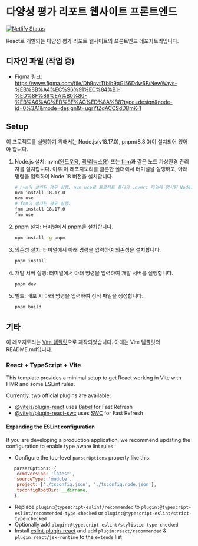 # 다양성 평가 리포트 웹사이트 프론트엔드

[![Netlify Status](https://api.netlify.com/api/v1/badges/af408c4b-acff-491f-93a8-b49a7b4dd33b/deploy-status)](https://app.netlify.com/sites/newways-tech4impact-diversity/deploys)

React로 개발되는 다양성 평가 리포트 웹사이트의 프론트엔드 레포지토리입니다.

## 디자인 파일 (작업 중)

- Figma 링크: https://www.figma.com/file/Dh9nytTfbib9qGI56Ddw6F/NewWays-%EB%8B%A4%EC%96%91%EC%84%B1-%ED%8F%89%EA%B0%80-%EB%A6%AC%ED%8F%AC%ED%8A%B8?type=design&node-id=0%3A1&mode=design&t=ugrYtZqACCSdDBmK-1

## Setup

이 프로젝트를 실행하기 위해서는 Node.js(v18.17.0), pnpm(8.8.0)이 설치되어 있어야 합니다.

1.  Node.js 설치: nvm([윈도우용](https://github.com/coreybutler/nvm-windows), [맥/리눅스용](https://github.com/nvm-sh/nvm)) 또는 [fnm](https://github.com/Schniz/fnm)과 같은 노드 가상환경 관리자를 설치합니다. 이후 이 레포지토리를 클론한 폴더에서 터미널을 실행하고, 아래 명령을 입력하여 Node 18 버전을 설치합니다.
    ```bash
    # nvm이 설치된 경우 실행. nvm use로 프로젝트 폴더의 .nvmrc 파일에 명시된 Node.js 버전을 사용합니다.
    nvm install 18.17.0
    nvm use
    # fnm이 설치된 경우 실행.
    fnm install 18.17.0
    fnm use
    ```
2.  pnpm 설치: 터미널에서 pnpm을 설치합니다.
    ```bash
    npm install -g pnpm
    ```
3.  의존성 설치: 터미널에서 아래 명령을 입력하여 의존성을 설치합니다.
    ```bash
    pnpm install
    ```
4.  개발 서버 실행: 터미널에서 아래 명령을 입력하여 개발 서버를 실행합니다.
    ```bash
    pnpm dev
    ```
5.  빌드: 배포 시 아래 명령을 입력하여 정적 파일을 생성합니다.
    ```bash
    pnpm build
    ```

## 기타

이 레포지토리는 [Vite 템플릿](https://ko.vitejs.dev/guide/#scaffolding-your-first-vite-project)으로 제작되었습니다. 아래는 Vite 템플릿의 README.md입니다.

### React + TypeScript + Vite

This template provides a minimal setup to get React working in Vite with HMR and some ESLint rules.

Currently, two official plugins are available:

- [@vitejs/plugin-react](https://github.com/vitejs/vite-plugin-react/blob/main/packages/plugin-react/README.md) uses [Babel](https://babeljs.io/) for Fast Refresh
- [@vitejs/plugin-react-swc](https://github.com/vitejs/vite-plugin-react-swc) uses [SWC](https://swc.rs/) for Fast Refresh

#### Expanding the ESLint configuration

If you are developing a production application, we recommend updating the configuration to enable type aware lint rules:

- Configure the top-level `parserOptions` property like this:

```js
   parserOptions: {
    ecmaVersion: 'latest',
    sourceType: 'module',
    project: ['./tsconfig.json', './tsconfig.node.json'],
    tsconfigRootDir: __dirname,
   },
```

- Replace `plugin:@typescript-eslint/recommended` to `plugin:@typescript-eslint/recommended-type-checked` or `plugin:@typescript-eslint/strict-type-checked`
- Optionally add `plugin:@typescript-eslint/stylistic-type-checked`
- Install [eslint-plugin-react](https://github.com/jsx-eslint/eslint-plugin-react) and add `plugin:react/recommended` & `plugin:react/jsx-runtime` to the `extends` list
